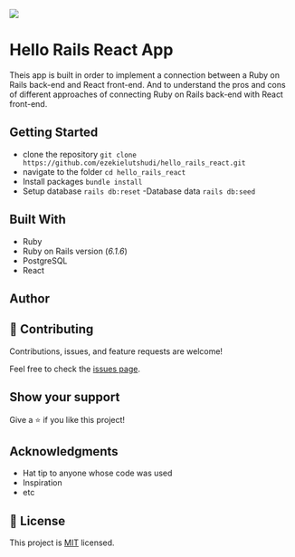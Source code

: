 ![](https://img.shields.io/badge/Microverse-blueviolet)

# Hello Rails React App
Theis app is built in order to implement a connection between a Ruby on Rails back-end and React front-end. And to understand the pros and cons of different approaches of connecting Ruby on Rails back-end with React front-end.

## Getting Started
- clone the repository
`git clone https://github.com/ezekielutshudi/hello_rails_react.git`
- navigate to the folder
`cd hello_rails_react`
- Install packages
`bundle install`
- Setup database
`rails db:reset`
-Database data
`rails db:seed`


## Built With

- Ruby
- Ruby on Rails version (_6.1.6_)
- PostgreSQL
- React

## Author



## :handshake: Contributing

Contributions, issues, and feature requests are welcome!

Feel free to check the [issues page]().

## Show your support

Give a :star:️ if you like this project!

## Acknowledgments

- Hat tip to anyone whose code was used
- Inspiration
- etc

## :memo: License

This project is [MIT](./MIT.md) licensed.
